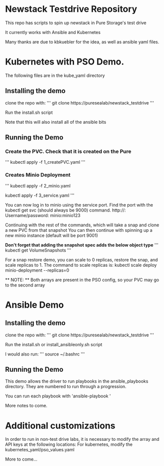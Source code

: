 # Newstack Testdrive Repository

This repo has scripts to spin up newstack in Pure Storage's test drive

It currently works with Ansible and Kubernetes

Many thanks are due to kbkuebler for the idea, as well as ansible yaml files.

# Kubernetes with PSO Demo.

The following files are in the kube_yaml directory

## Installing the demo
clone the repo with:
'''
git clone https://puresealab/newstack_testdrive
'''

Run the install.sh script

Note that this will also install all of the ansible bits

## Running the Demo

### Create the PVC. Check that it is created on the Pure
'''
kubectl apply -f 1_createPVC.yaml
'''

### Creates Minio Deployment
'''
kubectl apply -f 2_minio.yaml

kubectl apply -f 3_service.yaml
'''

You can now log in to minio using the service port. Find the port with the kubectl get svc (should always be 9000) command. http://<linuxIP>:<port> Username/password: minio:minio123

Continuing with the rest of the commands, which will take a snap and clone a new PVC from that snapshot
You can then continue with spinning up a new minio instance (default will be port 9001)

**Don't forget that adding the snapshot spec adds the below object type**
'''
kubectl get VolumeSnapshots
'''

For a snap restore demo, you can scale to 0 replicas, restore the snap, and scale replicas to 1. The command to scale replicas is:
kubectl scale deploy minio-deployment --replicas=0

** NOTE: ** Both arrays are present in the PSO config, so your PVC may go to the second array

# Ansible Demo


## Installing the demo
clone the repo with:
'''
git clone https://puresealab/newstack_testdrive
'''

Run the install.sh or install_ansibleonly.sh script

I would also run:
'''
source ~/.bashrc
'''

## Running the Demo

This demo allows the driver to run playbooks in the ansible_playbooks directory. They are numbered to run through a progression.

You can run each playbook with 'ansible-playbook <yaml file>'

More notes to come.


# Additional customizations

In order to run in non-test drive labs, it is necessary to modify the array and API keys at the following locations:
For kubernetes, modify the kubernetes_yaml/pso_values.yaml

More to come...
